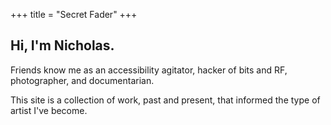 +++
title = "Secret Fader"
+++

## Hi, I'm Nicholas.

Friends know me as an accessibility agitator, hacker of bits and RF, photographer, and documentarian.

This site is a collection of work, past and present, that informed the type of artist I've become.
